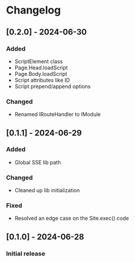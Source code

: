 # Changelog


## [0.2.0] - 2024-06-30
### Added
- ScriptElement class
- Page.Head.loadScript
- Page.Body.loadScript
- Script attributes like ID
- Script prepend/append options

### Changed
- Renamed IRouteHandler to IModule



## [0.1.1] - 2024-06-29
### Added
- Global SSE lib path

### Changed
- Cleaned up lib initialization

### Fixed
- Resolved an edge case on the Site.exec() code 

## [0.1.0] - 2024-06-28
### Initial release
